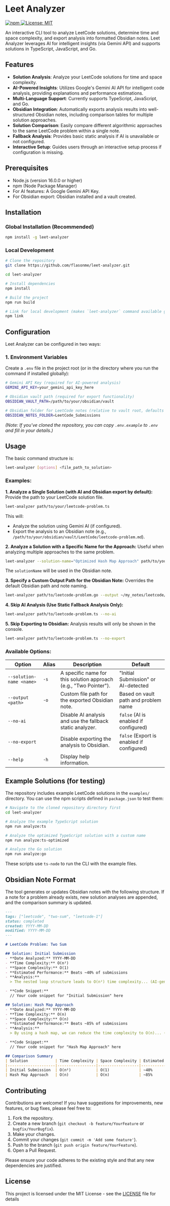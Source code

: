 # Leet Analyzer

<a href="https://www.npmjs.com/package/leet-analyzer">
  <img src="https://img.shields.io/badge/npm-leet_analyzer-red" alt="npm">
</a>
<a href="https://opensource.org/licenses/MIT">
  <img src="https://img.shields.io/badge/License-MIT-yellow.svg" alt="License: MIT">
</a>

An interactive CLI tool to analyze LeetCode solutions, determine time and space complexity, and export analysis into formatted Obsidian notes. Leet Analyzer leverages AI for intelligent insights (via Gemini API) and supports solutions in TypeScript, JavaScript, and Go.

## Features

- **Solution Analysis**: Analyze your LeetCode solutions for time and space complexity.
- **AI-Powered Insights**: Utilizes Google's Gemini AI API for intelligent code analysis, providing explanations and performance estimations.
- **Multi-Language Support**: Currently supports TypeScript, JavaScript, and Go.
- **Obsidian Integration**: Automatically exports analysis results into well-structured Obsidian notes, including comparison tables for multiple solution approaches.
- **Solution Comparison**: Easily compare different algorithmic approaches to the same LeetCode problem within a single note.
- **Fallback Analysis**: Provides basic static analysis if AI is unavailable or not configured.
- **Interactive Setup**: Guides users through an interactive setup process if configuration is missing.

## Prerequisites

- Node.js (version 16.0.0 or higher)
- npm (Node Package Manager)
- For AI features: A Google Gemini API Key.
- For Obsidian export: Obsidian installed and a vault created.

## Installation

### Global Installation (Recommended)

```bash
npm install -g leet-analyzer
```

### Local Development

```bash
# Clone the repository
git clone https://github.com/flasonme/leet-analyzer.git

cd leet-analyzer

# Install dependencies
npm install

# Build the project
npm run build

# Link for local development (makes `leet-analyzer` command available globally)
npm link
```

## Configuration

Leet Analyzer can be configured in two ways:

### 1. Environment Variables

Create a `.env` file in the project root (or in the directory where you run the command if installed globally):

```bash
# Gemini API Key (required for AI-powered analysis)
GEMINI_API_KEY=your_gemini_api_key_here

# Obsidian vault path (required for export functionality)
OBSIDIAN_VAULT_PATH=/path/to/your/obsidian/vault

# Obsidian folder for LeetCode notes (relative to vault root, defaults to "LeetCode")
OBSIDIAN_NOTES_FOLDER=LeetCode_Submissions 
```
*(Note: If you've cloned the repository, you can copy `.env.example` to `.env` and fill in your details.)*

## Usage

The basic command structure is:

```bash
leet-analyzer [options] <file_path_to_solution>
```

### Examples:

**1. Analyze a Single Solution (with AI and Obsidian export by default):**
   Provide the path to your LeetCode solution file.

   ```bash
   leet-analyzer path/to/your/leetcode-problem.ts
   ```
   This will:
   - Analyze the solution using Gemini AI (if configured).
   - Export the analysis to an Obsidian note (e.g., `/path/to/your/obsidian/vault/LeetCode/leetcode-problem.md`).

**2. Analyze a Solution with a Specific Name for the Approach:**
   Useful when analyzing multiple approaches to the same problem.

   ```bash
   leet-analyzer --solution-name="Optimized Hash Map Approach" path/to/your/leetcode-problem-optimized.js
   ```
   The `solutionName` will be used in the Obsidian note.

**3. Specify a Custom Output Path for the Obsidian Note:**
   Overrides the default Obsidian path and note naming.

   ```bash
   leet-analyzer path/to/leetcode-problem.go --output ~/my_notes/leetcode/custom-problem-name.md
   ```

**4. Skip AI Analysis (Use Static Fallback Analysis Only):**

   ```bash
   leet-analyzer path/to/leetcode-problem.ts --no-ai
   ```

**5. Skip Exporting to Obsidian:**
   Analysis results will only be shown in the console.

   ```bash
   leet-analyzer path/to/leetcode-problem.ts --no-export
   ```

### Available Options:

| Option                   | Alias | Description                                                                      | Default                                  |
|--------------------------|-------|----------------------------------------------------------------------------------|------------------------------------------|
| `--solution-name <name>` | `-s`  | A specific name for this solution approach (e.g., "Two Pointer").                | "Initial Submission" or AI-detected      |
| `--output <path>`        | `-o`  | Custom file path for the exported Obsidian note.                                 | Based on vault path and problem name     |
| `--no-ai`                |       | Disable AI analysis and use the fallback static analyzer.                        | `false` (AI is enabled if configured)    |
| `--no-export`            |       | Disable exporting the analysis to Obsidian.                                      | `false` (Export is enabled if configured)|
| `--help`                 | `-h`  | Display help information.                                                        |                                          |


## Example Solutions (for testing)

The repository includes example LeetCode solutions in the `examples/` directory. You can use the npm scripts defined in `package.json` to test them:

```bash
# Navigate to the cloned repository directory first
cd leet-analyzer 

# Analyze the example TypeScript solution
npm run analyze:ts

# Analyze the optimized TypeScript solution with a custom name
npm run analyze:ts-optimized

# Analyze the Go solution
npm run analyze:go
```
These scripts use `ts-node` to run the CLI with the example files.

## Obsidian Note Format

The tool generates or updates Obsidian notes with the following structure. If a note for a problem already exists, new solution analyses are appended, and the comparison summary is updated.

```markdown
---
tags: ["leetcode", "two-sum", "leetcode-1"]
status: completed
created: YYYY-MM-DD
modified: YYYY-MM-DD
---

# LeetCode Problem: Two Sum

## Solution: Initial Submission
- **Date Analyzed:** YYYY-MM-DD
- **Time Complexity:** O(n²)
- **Space Complexity:** O(1)
- **Estimated Performance:** Beats ~40% of submissions
- **Analysis:**
  > The nested loop structure leads to O(n²) time complexity... (AI-generated explanation)

- **Code Snippet:**
  // Your code snippet for "Initial Submission" here

## Solution: Hash Map Approach
- **Date Analyzed:** YYYY-MM-DD
- **Time Complexity:** O(n)
- **Space Complexity:** O(n)
- **Estimated Performance:** Beats ~85% of submissions
- **Analysis:**
  > By using a hash map, we can reduce the time complexity to O(n)... (AI-generated explanation)

- **Code Snippet:**
  // Your code snippet for "Hash Map Approach" here

## Comparison Summary
| Solution            | Time Complexity | Space Complexity | Estimated Performance |
|---------------------|-----------------|------------------|-----------------------|
| Initial Submission  | O(n²)           | O(1)             | ~40%                  |
| Hash Map Approach   | O(n)            | O(n)             | ~85%                  |
```

## Contributing

Contributions are welcome! If you have suggestions for improvements, new features, or bug fixes, please feel free to:
1. Fork the repository.
2. Create a new branch (`git checkout -b feature/YourFeature` or `bugfix/YourBugfix`).
3. Make your changes.
4. Commit your changes (`git commit -m 'Add some feature'`).
5. Push to the branch (`git push origin feature/YourFeature`).
6. Open a Pull Request.

Please ensure your code adheres to the existing style and that any new dependencies are justified.

## License

This project is licensed under the MIT License - see the [LICENSE](LICENSE) file for details  